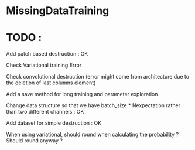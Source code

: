 # MissingDataTraining

# TODO :

Add patch based destruction : OK

Check Variational training Error

Check convolutional destruction (error might come from architecture due to the deletion of last columns element)

Add a save method for long training and parameter exploration

Change data structure so that we have batch_size * Nexpectation rather than two different channels : OK

Add dataset for simple destruction : OK

When using variational, should round when calculating the probability ? Should round anyway ?